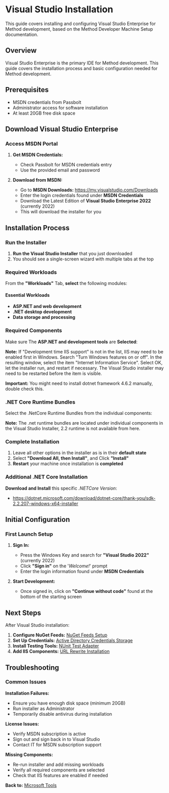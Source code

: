 # Visual Studio Installation

This guide covers installing and configuring Visual Studio Enterprise for Method development, based on the Method Developer Machine Setup documentation.

## Overview

Visual Studio Enterprise is the primary IDE for Method development. This guide covers the installation process and basic configuration needed for Method development.

## Prerequisites

- MSDN credentials from Passbolt
- Administrator access for software installation
- At least 20GB free disk space

## Download Visual Studio Enterprise

### Access MSDN Portal

1. **Get MSDN Credentials:**
   - Check Passbolt for MSDN credentials entry
   - Use the provided email and password

2. **Download from MSDN:**
   - Go to **MSDN Downloads:** https://my.visualstudio.com/Downloads
   - Enter the login credentials found under **MSDN Credentials**
   - Download the Latest Edition of **Visual Studio Enterprise 2022** (currently 2022)
   - This will download the installer for you

## Installation Process

### Run the Installer

1. **Run the Visual Studio Installer** that you just downloaded
2. You should see a single-screen wizard with multiple tabs at the top

### Required Workloads

From the **"Workloads"** Tab, **select** the following modules:

#### Essential Workloads
- **ASP.NET and web development**
- **.NET desktop development** 
- **Data storage and processing**

### Required Components

Make sure The **ASP.NET and development tools** are **Selected**:

**Note:** If "Development time IIS support" is not in the list, IIS may need to be enabled first in Windows. Search "Turn Windows features on or off". In the resulting window, select the item "Internet Information Service". Select OK, let the installer run, and restart if necessary. The Visual Studio installer may need to be restarted before the item is visible.

**Important:** You might need to install dotnet framework 4.6.2 manually, double check this.

### .NET Core Runtime Bundles

Select the .NetCore Runtime Bundles from the individual components:

**Note:** The .net runtime bundles are located under individual components in the Visual Studio Installer, 2.2 runtime is not available from here.

### Complete Installation

1. Leave all other options in the installer as is in their **default state**
2. Select **"Download All, then Install"**, and Click **"Install"**
3. **Restart** your machine once installation is **completed**

### Additional .NET Core Installation

**Download and Install** this specific *.NETCore Version*:
- https://dotnet.microsoft.com/download/dotnet-core/thank-you/sdk-2.2.207-windows-x64-installer

## Initial Configuration

### First Launch Setup

1. **Sign In:**
   - Press the Windows Key and search for **"Visual Studio 2022"** (currently 2022)
   - Click **"Sign in"** on the '*Welcome!*' prompt 
   - Enter the login information found under **MSDN Credentials**

2. **Start Development:**
   - Once signed in, click on **"Continue without code"** found at the bottom of the starting screen

## Next Steps

After Visual Studio installation:

1. **Configure NuGet Feeds:** [NuGet Feeds Setup](./nuget-feeds.md)
2. **Set Up Credentials:** [Active Directory Credentials Storage](./ad-credentials.md)
3. **Install Testing Tools:** [NUnit Test Adapter](./nunit-adapter.md)
4. **Add IIS Components:** [URL Rewrite Installation](./url-rewrite.md)

## Troubleshooting

### Common Issues

**Installation Failures:**
- Ensure you have enough disk space (minimum 20GB)
- Run installer as Administrator
- Temporarily disable antivirus during installation

**License Issues:**
- Verify MSDN subscription is active
- Sign out and sign back in to Visual Studio
- Contact IT for MSDN subscription support

**Missing Components:**
- Re-run installer and add missing workloads
- Verify all required components are selected
- Check that IIS features are enabled if needed

**Back to:** [Microsoft Tools](./README.md)

